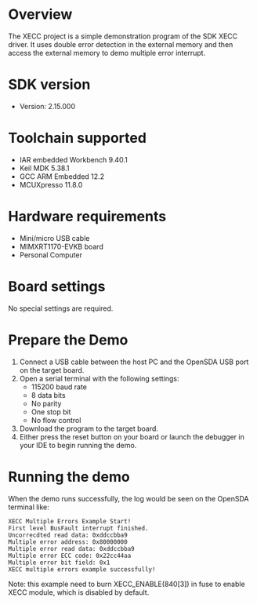 Overview
========
The XECC project is a simple demonstration program of the SDK XECC driver. It uses double error detection in the external memory
and then access the external memory to demo multiple error interrupt.

SDK version
===========
- Version: 2.15.000

Toolchain supported
===================
- IAR embedded Workbench  9.40.1
- Keil MDK  5.38.1
- GCC ARM Embedded  12.2
- MCUXpresso  11.8.0

Hardware requirements
=====================
- Mini/micro USB cable
- MIMXRT1170-EVKB board
- Personal Computer

Board settings
==============
No special settings are required.

Prepare the Demo
================
1.  Connect a USB cable between the host PC and the OpenSDA USB port on the target board.
2.  Open a serial terminal with the following settings:
    - 115200 baud rate
    - 8 data bits
    - No parity
    - One stop bit
    - No flow control
3.  Download the program to the target board.
4.  Either press the reset button on your board or launch the debugger in your IDE to begin running the demo.

Running the demo
================
When the demo runs successfully, the log would be seen on the OpenSDA terminal like:

~~~~~~~~~~~~~~~~~~~~~~~~~~~~~~~~~~~~~~~~~
XECC Multiple Errors Example Start!
First level BusFault interrupt finished.
Uncorrecdted read data: 0xddccbba9 
Multiple error address: 0x80000000 
Multiple error read data: 0xddccbba9 
Multiple error ECC code: 0x22cc44aa 
Multiple error bit field: 0x1 
XECC multiple errors example successfully!

~~~~~~~~~~~~~~~~~~~~~~~~~~~~~~~~~~~~~~~~~
Note: this example need to burn XECC_ENABLE(840[3]) in fuse to enable XECC module, which is disabled by default.
